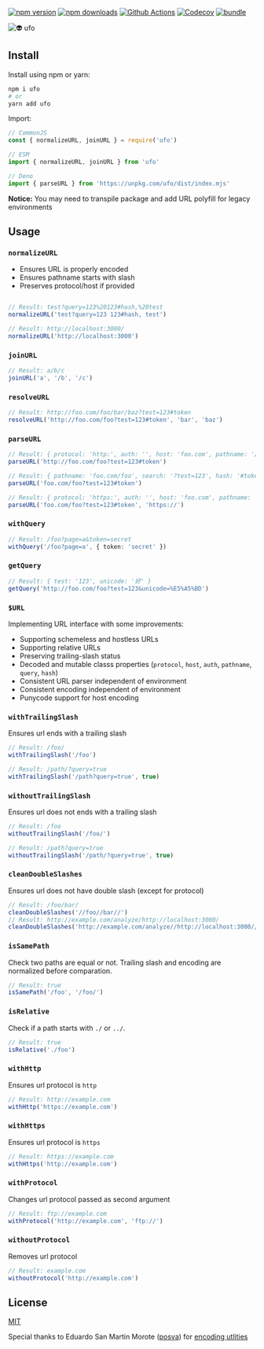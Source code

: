 [![npm version][npm-version-src]][npm-version-href]
[![npm downloads][npm-downloads-src]][npm-downloads-href]
[![Github Actions][github-actions-src]][github-actions-href]
[![Codecov][codecov-src]][codecov-href]
[![bundle][bundle-src]][bundle-href]

![👽 ufo](.github/banner.svg)

## Install

Install using npm or yarn:

```bash
npm i ufo
# or
yarn add ufo
```

Import:

```js
// CommonJS
const { normalizeURL, joinURL } = require('ufo')

// ESM
import { normalizeURL, joinURL } from 'ufo'

// Deno
import { parseURL } from 'https://unpkg.com/ufo/dist/index.mjs'
```

**Notice:** You may need to transpile package and add URL polyfill for legacy environments

## Usage

### `normalizeURL`

- Ensures URL is properly encoded
- Ensures pathname starts with slash
- Preserves protocol/host if provided

```ts

// Result: test?query=123%20123#hash,%20test
normalizeURL('test?query=123 123#hash, test')

// Result: http://localhost:3000/
normalizeURL('http://localhost:3000')
```

### `joinURL`

```ts
// Result: a/b/c
joinURL('a', '/b', '/c')
```

### `resolveURL`

```ts
// Result: http://foo.com/foo/bar/baz?test=123#token
resolveURL('http://foo.com/foo?test=123#token', 'bar', 'baz')
```

### `parseURL`

```ts
// Result: { protocol: 'http:', auth: '', host: 'foo.com', pathname: '/foo', search: '?test=123', hash: '#token' }
parseURL('http://foo.com/foo?test=123#token')

// Result: { pathname: 'foo.com/foo', search: '?test=123', hash: '#token' }
parseURL('foo.com/foo?test=123#token')

// Result: { protocol: 'https:', auth: '', host: 'foo.com', pathname: '/foo', search: '?test=123', hash: '#token' }
parseURL('foo.com/foo?test=123#token', 'https://')
```

### `withQuery`

```ts
// Result: /foo?page=a&token=secret
withQuery('/foo?page=a', { token: 'secret' })
```

### `getQuery`

```ts
// Result: { test: '123', unicode: '好' }
getQuery('http://foo.com/foo?test=123&unicode=%E5%A5%BD')
```

### `$URL`

Implementing URL interface with some improvements:

- Supporting schemeless and hostless URLs
- Supporting relative URLs
- Preserving trailing-slash status
- Decoded and mutable classs properties (`protocol`, `host`, `auth`, `pathname`, `query`, `hash`)
- Consistent URL parser independent of environment
- Consistent encoding independent of environment
- Punycode support for host encoding

### `withTrailingSlash`

Ensures url ends with a trailing slash

```ts
// Result: /foo/
withTrailingSlash('/foo')
```

```ts
// Result: /path/?query=true
withTrailingSlash('/path?query=true', true)
```

### `withoutTrailingSlash`

Ensures url does not ends with a trailing slash

```ts
// Result: /foo
withoutTrailingSlash('/foo/')
```

```ts
// Result: /path?query=true
withoutTrailingSlash('/path/?query=true', true)
```

### `cleanDoubleSlashes`

Ensures url does not have double slash (except for protocol)

```ts
// Result: /foo/bar/
cleanDoubleSlashes('//foo//bar//')
// Result: http://example.com/analyze/http://localhost:3000/
cleanDoubleSlashes('http://example.com/analyze//http://localhost:3000//')
```

### `isSamePath`

Check two paths are equal or not. Trailing slash and encoding are normalized before comparation.

```ts
// Result: true
isSamePath('/foo', '/foo/')
```

### `isRelative`

Check if a path starts with `./` or `../`.

```ts
// Result: true
isRelative('./foo')
```

### `withHttp`

Ensures url protocol is `http`

```ts
// Result: http://example.com
withHttp('https://example.com')
```

### `withHttps`

Ensures url protocol is `https`

```ts
// Result: https://example.com
withHttps('http://example.com')
```

### `withProtocol`

Changes url protocol passed as second argument

```ts
// Result: ftp://example.com
withProtocol('http://example.com', 'ftp://')
```

### `withoutProtocol`

Removes url protocol

```ts
// Result: example.com
withoutProtocol('http://example.com')
```

## License

[MIT](./LICENSE)

Special thanks to Eduardo San Martin Morote ([posva](https://github.com/posva)) for [encoding utlities](https://github.com/vuejs/vue-router-next/blob/v4.0.1/src/encoding.ts)

<!-- Badges -->
[npm-version-src]: https://img.shields.io/npm/v/ufo?style=flat-square
[npm-version-href]: https://npmjs.com/package/ufo

[npm-downloads-src]: https://img.shields.io/npm/dm/ufo?style=flat-square
[npm-downloads-href]: https://npmjs.com/package/ufo

[github-actions-src]: https://img.shields.io/github/workflow/status/unjs/ufo/ci/main?style=flat-square
[github-actions-href]: https://github.com/unjs/ufo/actions?query=workflow%3Aci

[codecov-src]: https://img.shields.io/codecov/c/gh/unjs/ufo/main?style=flat-square
[codecov-href]: https://codecov.io/gh/unjs/ufo

[bundle-src]: https://img.shields.io/bundlephobia/minzip/ufo?style=flat-square
[bundle-href]: https://bundlephobia.com/result?p=ufo
